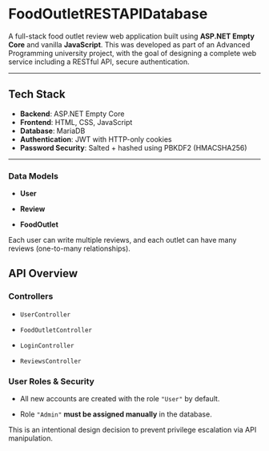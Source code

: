 # FoodOutletRESTAPIDatabase

A full-stack food outlet review web application built using **ASP.NET Empty Core** and vanilla **JavaScript**. This was developed as part of an Advanced Programming university project, with the goal of designing a complete web service including a RESTful API, secure authentication.

---

## Tech Stack

- **Backend**: ASP.NET Empty Core
- **Frontend**: HTML, CSS, JavaScript
- **Database**: MariaDB
- **Authentication**: JWT with HTTP-only cookies
- **Password Security**: Salted + hashed using PBKDF2 (HMACSHA256)
---

### Data Models

-   **User**
    
-   **Review**
    
-   **FoodOutlet**
    
Each user can write multiple reviews, and each outlet can have many reviews (one-to-many relationships).

## API Overview

### Controllers

-   `UserController`
    
-   `FoodOutletController`
    
-   `LoginController`
    
-   `ReviewsController`

### User Roles & Security

-   All new accounts are created with the role `"User"` by default.
    
-   Role `"Admin"` **must be assigned manually** in the database.

This is an intentional design decision to prevent privilege escalation via API manipulation.
